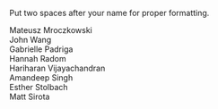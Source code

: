 Put two spaces after your name for proper formatting. 

Mateusz Mroczkowski  
John Wang  
Gabrielle Padriga  
Hannah Radom  
Hariharan Vijayachandran  
Amandeep Singh  
Esther Stolbach  
Matt Sirota  